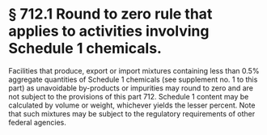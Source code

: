 # § 712.1   Round to zero rule that applies to activities involving Schedule 1 chemicals.

Facilities that produce, export or import mixtures containing less than 0.5% aggregate quantities of Schedule 1 chemicals (see supplement no. 1 to this part) as unavoidable by-products or impurities may round to zero and are not subject to the provisions of this part 712. Schedule 1 content may be calculated by volume or weight, whichever yields the lesser percent. Note that such mixtures may be subject to the regulatory requirements of other federal agencies.




